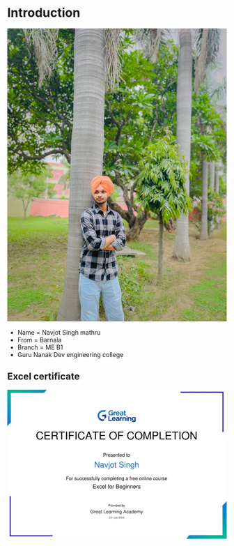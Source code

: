 # Introduction 
![](SAVE_20240716_145423.jpg)

- Name = Navjot Singh mathru
- From = Barnala
- Branch = ME B1
- Guru Nanak Dev engineering college 

## Excel certificate 
![](IMG_20240730_172701.jpg)
